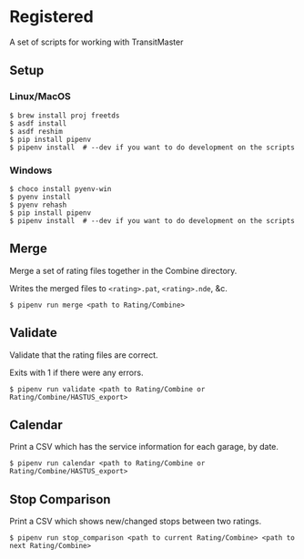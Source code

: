# Registered

A set of scripts for working with TransitMaster

## Setup

### Linux/MacOS
```
$ brew install proj freetds
$ asdf install
$ asdf reshim
$ pip install pipenv
$ pipenv install  # --dev if you want to do development on the scripts
```

### Windows
```
$ choco install pyenv-win
$ pyenv install
$ pyenv rehash
$ pip install pipenv
$ pipenv install  # --dev if you want to do development on the scripts
```

## Merge

Merge a set of rating files together in the Combine directory.

Writes the merged files to `<rating>.pat`, `<rating>.nde`, &c.

```
$ pipenv run merge <path to Rating/Combine>
```

## Validate

Validate that the rating files are correct.

Exits with 1 if there were any errors.

```
$ pipenv run validate <path to Rating/Combine or Rating/Combine/HASTUS_export>
```

## Calendar

Print a CSV which has the service information for each garage, by date.

```
$ pipenv run calendar <path to Rating/Combine or Rating/Combine/HASTUS_export>
```

## Stop Comparison

Print a CSV which shows new/changed stops between two ratings.

```
$ pipenv run stop_comparison <path to current Rating/Combine> <path to next Rating/Combine>
```
